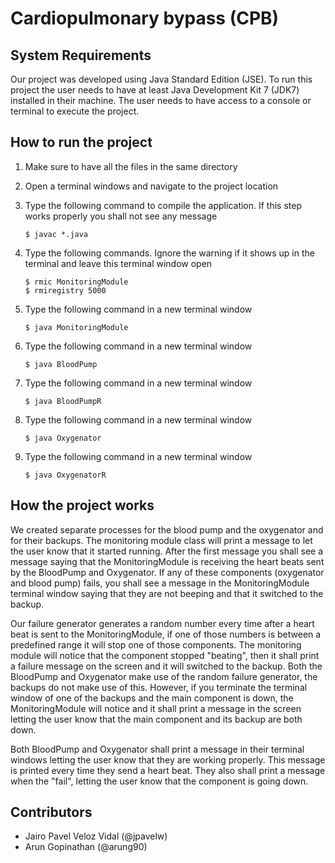 # Cardiopulmonary bypass (CPB)

## System Requirements

Our project was developed using Java Standard Edition (JSE). To run this 
project the user needs to have at least Java Development Kit 7 (JDK7) 
installed in their machine. The user needs to have access to a console 
or terminal to execute the project.

## How to run the project

1. Make sure to have all the files in the same directory

2. Open a terminal windows and navigate to the project location

3. Type the following command to compile the application. If this step 
works properly you shall not see any message

    ```
    $ javac *.java
    ```

4. Type the following commands. Ignore the warning if it shows up in 
the terminal and leave this terminal window open

    ```
    $ rmic MonitoringModule
    $ rmiregistry 5000
    ```

5. Type the following command in a new terminal window

    ```
    $ java MonitoringModule
    ```

6. Type the following command in a new terminal window

    ```
    $ java BloodPump
    ```

7. Type the following command in a new terminal window 

    ```
    $ java BloodPumpR
    ```

8. Type the following command in a new terminal window

    ```
    $ java Oxygenator
    ```

9. Type the following command in a new terminal window 

    ```
    $ java OxygenatorR
    ```

## How the project works

We created separate processes for the blood pump and the oxygenator and for
their backups. The monitoring module class will print a message to let the user
know that it started running. After the first message you shall see a message
saying that the MonitoringModule is receiving the heart beats sent by the
BloodPump and Oxygenator. If any of these components (oxygenator and blood pump)
fails, you shall see a message in the MonitoringModule terminal window saying
that they are not beeping and that it switched to the backup.

Our failure generator generates a random number every time after a heart beat is
sent to the MonitoringModule, if one of those numbers is between a predefined
range it will stop one of those components. The monitoring module will notice
that the component stopped "beating", then it shall print a failure message on
the screen and it will switched to the backup. Both the BloodPump and Oxygenator
make use of the random failure generator, the backups do not make use of this.
However, if you terminate the terminal window of one of the backups and the main
component is down, the MonitoringModule will notice and it shall print a message
in the screen letting the user know that the main component and its backup are
both down.

Both BloodPump and Oxygenator shall print a message in their terminal windows
letting the user know that they are working properly. This message is printed
every time they send a heart beat. They also shall print a message when the
"fail", letting the user know that the component is going down.

## Contributors

* Jairo Pavel Veloz Vidal (@jpavelw)
* Arun Gopinathan (@arung90)